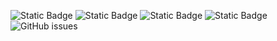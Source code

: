 ![Static Badge](https://img.shields.io/badge/blacklists-61-000000) ![Static Badge](https://img.shields.io/badge/blacklisted-2974842-cc0000) ![Static Badge](https://img.shields.io/badge/whitelisted-2251-00CC00) ![Static Badge](https://img.shields.io/badge/streaming_blacklist-28107-000000) ![GitHub issues](https://img.shields.io/github/issues/fabriziosalmi/blacklists)
